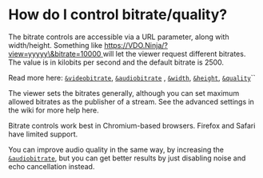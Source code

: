 # How do I control bitrate/quality?

The bitrate controls are accessible via a URL parameter, along with width/height. Something like [https://VDO.Ninja/?view=yyyyy\&bitrate=10000 ](https://vdo.ninja/?view=yyyyy\&bitrate=10000)will let the viewer request different bitrates. The value is in kilobits per second and the default bitrate is 2500.

Read more here: [`&videobitrate`](../advanced-settings/view-parameters/bitrate.md), [`&audiobitrate`](../advanced-settings/view-parameters/audiobitrate.md) , [`&width`](../source-settings/and-width.md), [`&height`](../source-settings/and-height.md), [`&quality`](../source-settings/quality.md)``

The viewer sets the bitrates generally, although you can set maximum allowed bitrates as the publisher of a stream. See the advanced settings in the wiki for more help here.

Bitrate controls work best in Chromium-based browsers. Firefox and Safari have limited support.

You can improve audio quality in the same way, by increasing the [`&audiobitrate`](../advanced-settings/view-parameters/audiobitrate.md), but you can get better results by just disabling noise and echo cancellation instead.
